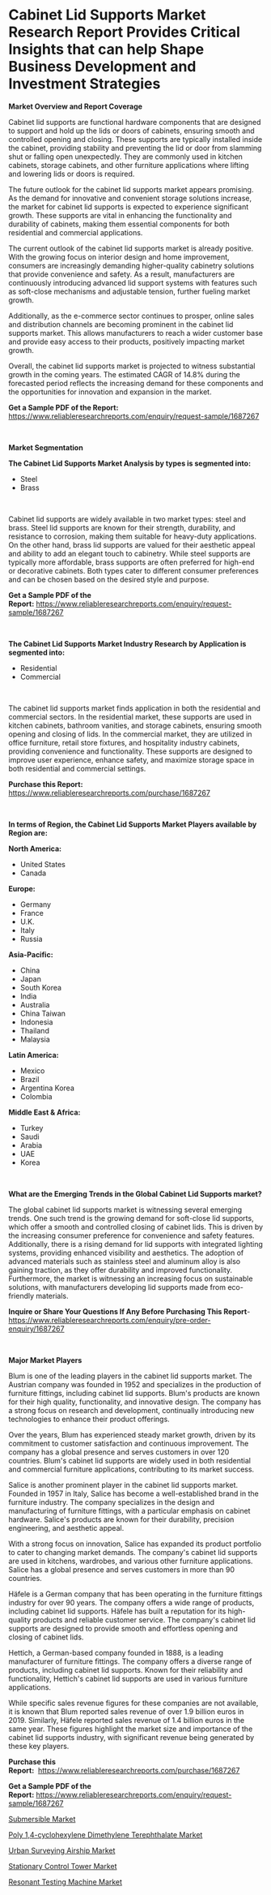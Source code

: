 <p><h1>Cabinet Lid Supports Market Research Report Provides Critical Insights that can help Shape Business Development and Investment Strategies</h1></p><p><strong>Market Overview and Report Coverage</strong></p>
<p><p>Cabinet lid supports are functional hardware components that are designed to support and hold up the lids or doors of cabinets, ensuring smooth and controlled opening and closing. These supports are typically installed inside the cabinet, providing stability and preventing the lid or door from slamming shut or falling open unexpectedly. They are commonly used in kitchen cabinets, storage cabinets, and other furniture applications where lifting and lowering lids or doors is required.</p><p>The future outlook for the cabinet lid supports market appears promising. As the demand for innovative and convenient storage solutions increase, the market for cabinet lid supports is expected to experience significant growth. These supports are vital in enhancing the functionality and durability of cabinets, making them essential components for both residential and commercial applications.</p><p>The current outlook of the cabinet lid supports market is already positive. With the growing focus on interior design and home improvement, consumers are increasingly demanding higher-quality cabinetry solutions that provide convenience and safety. As a result, manufacturers are continuously introducing advanced lid support systems with features such as soft-close mechanisms and adjustable tension, further fueling market growth.</p><p>Additionally, as the e-commerce sector continues to prosper, online sales and distribution channels are becoming prominent in the cabinet lid supports market. This allows manufacturers to reach a wider customer base and provide easy access to their products, positively impacting market growth.</p><p>Overall, the cabinet lid supports market is projected to witness substantial growth in the coming years. The estimated CAGR of 14.8% during the forecasted period reflects the increasing demand for these components and the opportunities for innovation and expansion in the market.</p></p>
<p><strong>Get a Sample PDF of the Report:</strong> <a href="https://www.reliableresearchreports.com/enquiry/request-sample/1687267">https://www.reliableresearchreports.com/enquiry/request-sample/1687267</a></p>
<p>&nbsp;</p>
<p><strong>Market Segmentation</strong></p>
<p><strong>The Cabinet Lid Supports Market Analysis by types is segmented into:</strong></p>
<p><ul><li>Steel</li><li>Brass</li></ul></p>
<p>&nbsp;</p>
<p><p>Cabinet lid supports are widely available in two market types: steel and brass. Steel lid supports are known for their strength, durability, and resistance to corrosion, making them suitable for heavy-duty applications. On the other hand, brass lid supports are valued for their aesthetic appeal and ability to add an elegant touch to cabinetry. While steel supports are typically more affordable, brass supports are often preferred for high-end or decorative cabinets. Both types cater to different consumer preferences and can be chosen based on the desired style and purpose.</p></p>
<p><strong>Get a Sample PDF of the Report:</strong>&nbsp;<a href="https://www.reliableresearchreports.com/enquiry/request-sample/1687267">https://www.reliableresearchreports.com/enquiry/request-sample/1687267</a></p>
<p>&nbsp;</p>
<p><strong>The Cabinet Lid Supports Market Industry Research by Application is segmented into:</strong></p>
<p><ul><li>Residential</li><li>Commercial</li></ul></p>
<p>&nbsp;</p>
<p><p>The cabinet lid supports market finds application in both the residential and commercial sectors. In the residential market, these supports are used in kitchen cabinets, bathroom vanities, and storage cabinets, ensuring smooth opening and closing of lids. In the commercial market, they are utilized in office furniture, retail store fixtures, and hospitality industry cabinets, providing convenience and functionality. These supports are designed to improve user experience, enhance safety, and maximize storage space in both residential and commercial settings.</p></p>
<p><strong>Purchase this Report:</strong>&nbsp; <a href="https://www.reliableresearchreports.com/purchase/1687267">https://www.reliableresearchreports.com/purchase/1687267</a></p>
<p>&nbsp;</p>
<p><strong>In terms of Region, the Cabinet Lid Supports Market Players available by Region are:</strong></p>
<p>
    <p> <strong> North America: </strong>
        <ul>
            <li>United States</li>
            <li>Canada</li>
        </ul>
        </p> 
    <p> <strong> Europe: </strong>
        <ul>
            <li>Germany</li>
            <li>France</li>
            <li>U.K.</li>
            <li>Italy</li>
            <li>Russia</li>
        </ul>
        </p> 
    <p> <strong> Asia-Pacific: </strong>
        <ul>
            <li>China</li>
            <li>Japan</li>
            <li>South Korea</li>
            <li>India</li>
            <li>Australia</li>
            <li>China Taiwan</li>
            <li>Indonesia</li>
            <li>Thailand</li>
            <li>Malaysia</li>
        </ul>
        </p> 
    <p> <strong> Latin America: </strong>
        <ul>
            <li>Mexico</li>
            <li>Brazil</li>
            <li>Argentina Korea</li>
            <li>Colombia</li>
        </ul>
        </p> 
    <p> <strong> Middle East & Africa: </strong>
        <ul>
            <li>Turkey</li>
            <li>Saudi</li>
            <li>Arabia</li>
            <li>UAE</li>
            <li>Korea</li>
        </ul>
    </p>
    </p>
<p>&nbsp;</p>
<p><strong>What are the Emerging Trends in the Global Cabinet Lid Supports market?</strong></p>
<p><p>The global cabinet lid supports market is witnessing several emerging trends. One such trend is the growing demand for soft-close lid supports, which offer a smooth and controlled closing of cabinet lids. This is driven by the increasing consumer preference for convenience and safety features. Additionally, there is a rising demand for lid supports with integrated lighting systems, providing enhanced visibility and aesthetics. The adoption of advanced materials such as stainless steel and aluminum alloy is also gaining traction, as they offer durability and improved functionality. Furthermore, the market is witnessing an increasing focus on sustainable solutions, with manufacturers developing lid supports made from eco-friendly materials.</p></p>
<p><strong>Inquire or Share Your Questions If Any Before Purchasing This Report</strong>- <a href="https://www.reliableresearchreports.com/enquiry/pre-order-enquiry/1687267">https://www.reliableresearchreports.com/enquiry/pre-order-enquiry/1687267</a></p>
<p>&nbsp;</p>
<p><strong>Major Market Players</strong></p>
<p><p>Blum is one of the leading players in the cabinet lid supports market. The Austrian company was founded in 1952 and specializes in the production of furniture fittings, including cabinet lid supports. Blum's products are known for their high quality, functionality, and innovative design. The company has a strong focus on research and development, continually introducing new technologies to enhance their product offerings.</p><p>Over the years, Blum has experienced steady market growth, driven by its commitment to customer satisfaction and continuous improvement. The company has a global presence and serves customers in over 120 countries. Blum's cabinet lid supports are widely used in both residential and commercial furniture applications, contributing to its market success.</p><p>Salice is another prominent player in the cabinet lid supports market. Founded in 1957 in Italy, Salice has become a well-established brand in the furniture industry. The company specializes in the design and manufacturing of furniture fittings, with a particular emphasis on cabinet hardware. Salice's products are known for their durability, precision engineering, and aesthetic appeal.</p><p>With a strong focus on innovation, Salice has expanded its product portfolio to cater to changing market demands. The company's cabinet lid supports are used in kitchens, wardrobes, and various other furniture applications. Salice has a global presence and serves customers in more than 90 countries.</p><p>Häfele is a German company that has been operating in the furniture fittings industry for over 90 years. The company offers a wide range of products, including cabinet lid supports. Häfele has built a reputation for its high-quality products and reliable customer service. The company's cabinet lid supports are designed to provide smooth and effortless opening and closing of cabinet lids.</p><p>Hettich, a German-based company founded in 1888, is a leading manufacturer of furniture fittings. The company offers a diverse range of products, including cabinet lid supports. Known for their reliability and functionality, Hettich's cabinet lid supports are used in various furniture applications.</p><p>While specific sales revenue figures for these companies are not available, it is known that Blum reported sales revenue of over 1.9 billion euros in 2019. Similarly, Häfele reported sales revenue of 1.4 billion euros in the same year. These figures highlight the market size and importance of the cabinet lid supports industry, with significant revenue being generated by these key players.</p></p>
<p><strong>Purchase this Report:</strong>&nbsp;&nbsp;<a href="https://www.reliableresearchreports.com/purchase/1687267">https://www.reliableresearchreports.com/purchase/1687267</a></p>
<p></p>
<p><strong>Get a Sample PDF of the Report:</strong>&nbsp;<a href="https://www.reliableresearchreports.com/enquiry/request-sample/1687267">https://www.reliableresearchreports.com/enquiry/request-sample/1687267</a></p>
<p><p><a href="https://github.com/sheetalreportprime/Market-Research-Report-List-1/blob/main/submersible-market.md">Submersible Market</a></p><p><a href="https://www.linkedin.com/pulse/poly-14-cyclohexylene-dimethylene-terephthalate-market-size/">Poly 1,4-cyclohexylene Dimethylene Terephthalate Market</a></p><p><a href="https://medium.com/@gerardowolf/urban-surveying-airship-market-research-report-its-history-and-forecast-2023-to-2030-5a4788f62499">Urban Surveying Airship Market</a></p><p><a href="https://medium.com/@hazelharvey1918/stationary-control-tower-market-analysis-and-sze-forecasted-for-period-from-2023-to-2030-707b4412de21">Stationary Control Tower Market</a></p><p><a href="https://github.com/virtuosemr/Market-Research-Report-List-1/blob/main/resonant-testing-machine-market.md">Resonant Testing Machine Market</a></p></p>